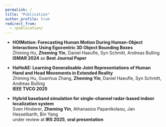 ```yaml
---
permalink: /
title: "Publication"
author_profile: true
redirect_from: 
  - /publication/
---
```



- **HOIMotion: Forecasting Human Motion During Human-Object Interactions Using Egocentric 3D Object Bounding Boxes**<br>
	Zhiming Hu, **Zheming Yin**, Daniel Haeufle, Syn Schmitt, Andreas Bulling<br>
	**ISMAR 2024** as **Best Journal Paper**<br>
	
- **HaHeAE: Learning Generalisable Joint Representations of Human Hand and Head Movements in Extended Reality**<br>
	Zhiming Hu, Guanhua Zhang, **Zheming Yin**, Daniel Haeufle, Syn Schmitt, Andreas Bulling<br>
	**IEEE TVCG 2025**<br>
	
- **Hybrid baseband simulation for single-channel radar-based indoor localization system**<br>
	Sven Hinderer, **Zheming Yin**, Athanasios Papanikolaou, Jan Hesselbarth, Bin Yang<br>
	under review at **IRS 2025**, **oral presentation** <br>
